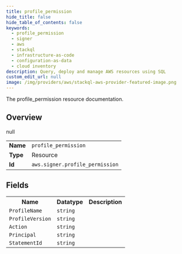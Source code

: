 ```yaml
---
title: profile_permission
hide_title: false
hide_table_of_contents: false
keywords:
  - profile_permission
  - signer
  - aws
  - stackql
  - infrastructure-as-code
  - configuration-as-data
  - cloud inventory
description: Query, deploy and manage AWS resources using SQL
custom_edit_url: null
image: /img/providers/aws/stackql-aws-provider-featured-image.png
---
```

The profile_permission resource documentation.

## Overview
<table><tbody>
<tr><td><b>Name</b></td><td><code>profile_permission</code></td></tr>
<tr><td><b>Type</b></td><td>Resource</td></tr>
null
<tr><td><b>Id</b></td><td><code>aws.signer.profile_permission</code></td></tr>
</tbody></table>

## Fields
<table><tbody>
<tr><th>Name</th><th>Datatype</th><th>Description</th></tr>
<tr><td><code>ProfileName</code></td><td><code>string</code></td><td></td></tr><tr><td><code>ProfileVersion</code></td><td><code>string</code></td><td></td></tr><tr><td><code>Action</code></td><td><code>string</code></td><td></td></tr><tr><td><code>Principal</code></td><td><code>string</code></td><td></td></tr><tr><td><code>StatementId</code></td><td><code>string</code></td><td></td></tr>
</tbody></table>
